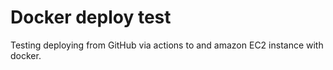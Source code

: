# Docker deploy test

Testing deploying from GitHub via actions to and amazon EC2 instance with docker.